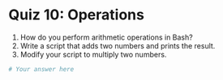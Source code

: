 # Quiz 10: Operations

1. How do you perform arithmetic operations in Bash?
2. Write a script that adds two numbers and prints the result.
3. Modify your script to multiply two numbers.

```bash
# Your answer here
```
